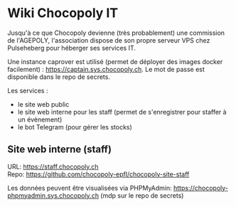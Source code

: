 # Wiki Chocopoly IT

Jusqu'à ce que Chocopoly devienne (très probablement) une commission de l'AGEPOLY, l'association dispose de son propre serveur VPS chez Pulseheberg pour héberger ses services IT.

Une instance caprover est utilisé (permet de déployer des images docker facilement) : https://captain.sys.chocopoly.ch. Le mot de passe est disponible dans le repo de secrets.

Les services :
* le site web public
* le site web interne pour les staff (permet de s'enregistrer pour staffer à un évènement)
* le bot Telegram (pour gérer les stocks)

## Site web interne (staff)

URL: https://staff.chocopoly.ch  
Repo: https://github.com/chocopoly-epfl/chocopoly-site-staff

Les données peuvent être visualisées via PHPMyAdmin: https://chocopoly-phpmyadmin.sys.chocopoly.ch (mdp sur le repo de secrets)
